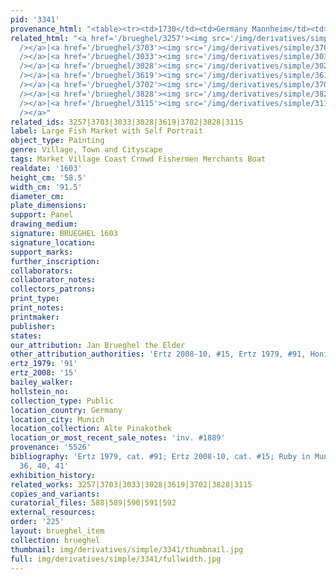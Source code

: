 ```yaml
---
pid: '3341'
provenance_html: "<table><tr><td>1730</td><td>Germany Mannheim</td><td>Galerie Mannheim</td></tr></table>"
related_html: "<a href='/brueghel/3257'><img src='/img/derivatives/simple/3257/thumbnail.jpg'
  /></a>|<a href='/brueghel/3703'><img src='/img/derivatives/simple/3703/thumbnail.jpg'
  /></a>|<a href='/brueghel/3033'><img src='/img/derivatives/simple/3033/thumbnail.jpg'
  /></a>|<a href='/brueghel/3028'><img src='/img/derivatives/simple/3028/thumbnail.jpg'
  /></a>|<a href='/brueghel/3619'><img src='/img/derivatives/simple/3619/thumbnail.jpg'
  /></a>|<a href='/brueghel/3702'><img src='/img/derivatives/simple/3702/thumbnail.jpg'
  /></a>|<a href='/brueghel/3828'><img src='/img/derivatives/simple/3828/thumbnail.jpg'
  /></a>|<a href='/brueghel/3115'><img src='/img/derivatives/simple/3115/thumbnail.jpg'
  /></a>"
related_ids: 3257|3703|3033|3028|3619|3702|3828|3115
label: Large Fish Market with Self Portrait
object_type: Painting
genre: Village, Town and Cityscape
tags: Market Village Coast Crowd Fishermen Merchants Boat
realdate: '1603'
height_cm: '58.5'
width_cm: '91.5'
diameter_cm:
plate_dimensions:
support: Panel
drawing_medium:
signature: BRUEGHEL 1603
signature_location:
support_marks:
further_inscription:
collaborators:
collaborator_notes:
collectors_patrons:
print_type:
print_notes:
printmaker:
publisher:
states:
our_attribution: Jan Brueghel the Elder
other_attribution_authorities: 'Ertz 2008-10, #15, Ertz 1979, #91, Honig database'
ertz_1979: '91'
ertz_2008: '15'
bailey_walker:
hollstein_no:
collection_type: Public
location_country: Germany
location_city: Munich
location_collection: Alte Pinakothek
location_or_most_recent_sale_notes: 'inv. #1889'
provenance: '5526'
bibliography: 'Ertz 1979, cat. #91; Ertz 2008-10, cat. #15; Ruby in Munich 2013, pp.
  36, 40, 41'
exhibition_history:
related_works: 3257|3703|3033|3028|3619|3702|3828|3115
copies_and_variants:
curatorial_files: 588|589|590|591|592
external_resources:
order: '225'
layout: brueghel_item
collection: brueghel
thumbnail: img/derivatives/simple/3341/thumbnail.jpg
full: img/derivatives/simple/3341/fullwidth.jpg
---
```

